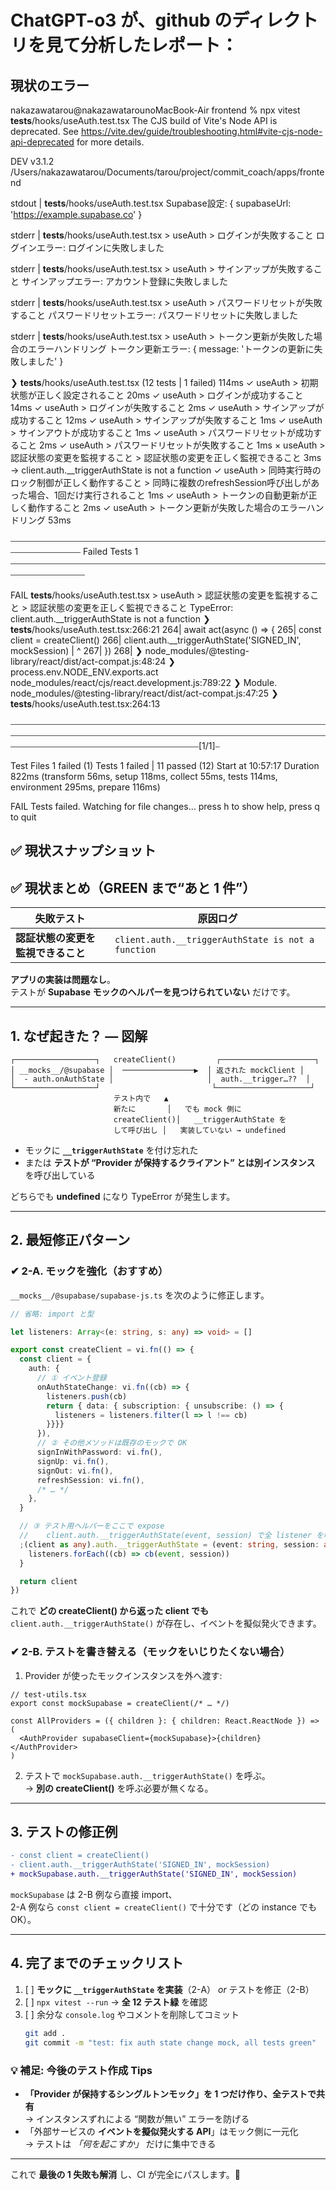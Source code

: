 <!-- scratchpad.md : 2025-04-30 更新 -->

# ChatGPT-o3 が、github のディレクトリを見て分析したレポート：

## 現状のエラー


nakazawatarou@nakazawatarounoMacBook-Air frontend % npx vitest __tests__/hooks/useAuth.test.tsx
The CJS build of Vite's Node API is deprecated. See https://vite.dev/guide/troubleshooting.html#vite-cjs-node-api-deprecated for more details.

 DEV  v3.1.2 /Users/nakazawatarou/Documents/tarou/project/commit_coach/apps/frontend

stdout | __tests__/hooks/useAuth.test.tsx
Supabase設定: { supabaseUrl: 'https://example.supabase.co' }

stderr | __tests__/hooks/useAuth.test.tsx > useAuth > ログインが失敗すること
ログインエラー: ログインに失敗しました

stderr | __tests__/hooks/useAuth.test.tsx > useAuth > サインアップが失敗すること
サインアップエラー: アカウント登録に失敗しました

stderr | __tests__/hooks/useAuth.test.tsx > useAuth > パスワードリセットが失敗すること
パスワードリセットエラー: パスワードリセットに失敗しました

stderr | __tests__/hooks/useAuth.test.tsx > useAuth > トークン更新が失敗した場合のエラーハンドリング
トークン更新エラー: { message: 'トークンの更新に失敗しました' }

 ❯ __tests__/hooks/useAuth.test.tsx (12 tests | 1 failed) 114ms
   ✓ useAuth > 初期状態が正しく設定されること 20ms
   ✓ useAuth > ログインが成功すること 14ms
   ✓ useAuth > ログインが失敗すること 2ms
   ✓ useAuth > サインアップが成功すること 12ms
   ✓ useAuth > サインアップが失敗すること 1ms
   ✓ useAuth > サインアウトが成功すること 1ms
   ✓ useAuth > パスワードリセットが成功すること 2ms
   ✓ useAuth > パスワードリセットが失敗すること 1ms
   × useAuth > 認証状態の変更を監視すること > 認証状態の変更を正しく監視できること 3ms
     → client.auth.__triggerAuthState is not a function
   ✓ useAuth > 同時実行時のロック制御が正しく動作すること > 同時に複数のrefreshSession呼び出しがあった場合、1回だけ実行されること 1ms
   ✓ useAuth > トークンの自動更新が正しく動作すること 2ms
   ✓ useAuth > トークン更新が失敗した場合のエラーハンドリング 53ms

⎯⎯⎯⎯⎯⎯⎯⎯⎯⎯⎯⎯⎯⎯⎯⎯⎯⎯⎯⎯⎯⎯⎯⎯⎯⎯⎯⎯⎯⎯⎯⎯⎯⎯⎯⎯⎯⎯⎯⎯⎯⎯⎯⎯⎯⎯⎯⎯⎯⎯⎯⎯⎯⎯⎯⎯⎯⎯⎯⎯⎯⎯⎯⎯⎯⎯⎯⎯⎯⎯⎯⎯⎯⎯⎯⎯⎯⎯⎯⎯⎯⎯⎯⎯⎯⎯⎯⎯ Failed Tests 1 ⎯⎯⎯⎯⎯⎯⎯⎯⎯⎯⎯⎯⎯⎯⎯⎯⎯⎯⎯⎯⎯⎯⎯⎯⎯⎯⎯⎯⎯⎯⎯⎯⎯⎯⎯⎯⎯⎯⎯⎯⎯⎯⎯⎯⎯⎯⎯⎯⎯⎯⎯⎯⎯⎯⎯⎯⎯⎯⎯⎯⎯⎯⎯⎯⎯⎯⎯⎯⎯⎯⎯⎯⎯⎯⎯⎯⎯⎯⎯⎯⎯⎯⎯⎯⎯⎯⎯⎯⎯

 FAIL  __tests__/hooks/useAuth.test.tsx > useAuth > 認証状態の変更を監視すること > 認証状態の変更を正しく監視できること
TypeError: client.auth.__triggerAuthState is not a function
 ❯ __tests__/hooks/useAuth.test.tsx:266:21
    264|       await act(async () => {
    265|         const client = createClient()
    266|         client.auth.__triggerAuthState('SIGNED_IN', mockSession)
       |                     ^
    267|       })
    268| 
 ❯ node_modules/@testing-library/react/dist/act-compat.js:48:24
 ❯ process.env.NODE_ENV.exports.act node_modules/react/cjs/react.development.js:789:22
 ❯ Module.<anonymous> node_modules/@testing-library/react/dist/act-compat.js:47:25
 ❯ __tests__/hooks/useAuth.test.tsx:264:13

⎯⎯⎯⎯⎯⎯⎯⎯⎯⎯⎯⎯⎯⎯⎯⎯⎯⎯⎯⎯⎯⎯⎯⎯⎯⎯⎯⎯⎯⎯⎯⎯⎯⎯⎯⎯⎯⎯⎯⎯⎯⎯⎯⎯⎯⎯⎯⎯⎯⎯⎯⎯⎯⎯⎯⎯⎯⎯⎯⎯⎯⎯⎯⎯⎯⎯⎯⎯⎯⎯⎯⎯⎯⎯⎯⎯⎯⎯⎯⎯⎯⎯⎯⎯⎯⎯⎯⎯⎯⎯⎯⎯⎯⎯⎯⎯⎯⎯⎯⎯⎯⎯⎯⎯⎯⎯⎯⎯⎯⎯⎯⎯⎯⎯⎯⎯⎯⎯⎯⎯⎯⎯⎯⎯⎯⎯⎯⎯⎯⎯⎯⎯⎯⎯⎯⎯⎯⎯⎯⎯⎯⎯⎯⎯⎯⎯⎯⎯⎯⎯⎯⎯⎯⎯⎯⎯⎯⎯⎯⎯⎯⎯⎯⎯⎯⎯⎯⎯⎯⎯⎯⎯⎯⎯⎯⎯⎯⎯⎯⎯⎯⎯⎯⎯⎯⎯⎯[1/1]⎯


 Test Files  1 failed (1)
      Tests  1 failed | 11 passed (12)
   Start at  10:57:17
   Duration  822ms (transform 56ms, setup 118ms, collect 55ms, tests 114ms, environment 295ms, prepare 116ms)

 FAIL  Tests failed. Watching for file changes...
       press h to show help, press q to quit





## ✅ 現状スナップショット


## ✅ 現状まとめ（GREEN まで“あと 1 件”）

| 失敗テスト | 原因ログ |
| --- | --- |
| **認証状態の変更を監視できること** | `client.auth.__triggerAuthState is not a function` |

**アプリの実装は問題なし**。  
テストが **Supabase モックのヘルパーを見つけられていない** だけです。

---

## 1. なぜ起きた？ ― 図解

```
┌──────────────────┐   createClient()         ┌─────────────────────┐
│ __mocks__/@supabase │  ────────────────▶  │ 返された mockClient │
│  - auth.onAuthState │                     │  auth.__trigger…??  │
└──────────────────┘                         └─────────────────────┘
                       テスト内で   ▲
                       新たに       │   でも mock 側に
                       createClient()│   __triggerAuthState を
                       して呼び出し │   実装していない → undefined
```

- モックに **`__triggerAuthState`** を付け忘れた  
- または **テストが “Provider が保持するクライアント” とは別インスタンス** を呼び出している

どちらでも **undefined** になり TypeError が発生します。

---

## 2. 最短修正パターン

### ✔ 2-A. **モックを強化**（おすすめ）

`__mocks__/@supabase/supabase-js.ts` を次のように修正します。

```ts
// 省略: import と型

let listeners: Array<(e: string, s: any) => void> = []

export const createClient = vi.fn(() => {
  const client = {
    auth: {
      // ① イベント登録
      onAuthStateChange: vi.fn((cb) => {
        listeners.push(cb)
        return { data: { subscription: { unsubscribe: () => {
          listeners = listeners.filter(l => l !== cb)
        }}}}
      }),
      // ② その他メソッドは既存のモックで OK
      signInWithPassword: vi.fn(),
      signUp: vi.fn(),
      signOut: vi.fn(),
      refreshSession: vi.fn(),
      /* … */
    },
  }

  // ③ テスト用ヘルパーをここで expose
  //    client.auth.__triggerAuthState(event, session) で全 listener を呼ぶ
  ;(client as any).auth.__triggerAuthState = (event: string, session: any) => {
    listeners.forEach((cb) => cb(event, session))
  }

  return client
})
```

これで **どの createClient() から返った client でも**  
`client.auth.__triggerAuthState()` が存在し、イベントを擬似発火できます。

### ✔ 2-B. **テストを書き替える**（モックをいじりたくない場合）

1. Provider が使ったモックインスタンスを外へ渡す:

```tsx
// test-utils.tsx
export const mockSupabase = createClient(/* … */)

const AllProviders = ({ children }: { children: React.ReactNode }) => (
  <AuthProvider supabaseClient={mockSupabase}>{children}</AuthProvider>
)
```

2. テストで `mockSupabase.auth.__triggerAuthState()` を呼ぶ。  
   → **別の createClient()** を呼ぶ必要が無くなる。

---

## 3. テストの修正例

```diff
- const client = createClient()
- client.auth.__triggerAuthState('SIGNED_IN', mockSession)
+ mockSupabase.auth.__triggerAuthState('SIGNED_IN', mockSession)
```

`mockSupabase` は 2-B 例なら直接 import、  
2-A 例なら `const client = createClient()` で十分です（どの instance でも OK）。

---

## 4. 完了までのチェックリスト

1. [ ] **モックに `__triggerAuthState` を実装**（2-A） *or* テストを修正（2-B）  
2. [ ] `npx vitest --run` → **全 12 テスト緑** を確認  
3. [ ] 余分な `console.log` やコメントを削除してコミット  
   ```bash
   git add .
   git commit -m "test: fix auth state change mock, all tests green"
   ```

### 💡 補足: 今後のテスト作成 Tips

- **「Provider が保持するシングルトンモック」を 1 つだけ作り、全テストで共有**  
  → インスタンスずれによる “関数が無い” エラーを防げる  
- 「外部サービスの **イベントを擬似発火する API**」はモック側に一元化  
  → テストは *「何を起こすか」* だけに集中できる

---

これで **最後の 1 失敗も解消** し、CI が完全にパスします。🎉